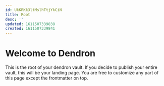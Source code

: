 ```yaml
---
id: UkKRKk3ltMslhTtjYkCiN
title: Root
desc: ''
updated: 1611507339838
created: 1611507339841
---
```

# Welcome to Dendron

This is the root of your dendron vault. If you decide to publish your entire vault, this will be your landing page. You are free to customize any part of this page except the frontmatter on top. 
